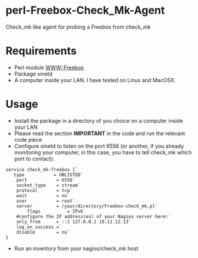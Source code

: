 # perl-Freebox-Check_Mk-Agent
Check_mk like agent for probing a Freebox from check_mk

# Requirements
* Perl module [WWW::Freebox](https://metacpan.org/pod/WWW::Freebox)
* Package xinetd
* A computer inside your LAN. I have tested on Linux and MacOSX.

# Usage
* Install the package in a directory of you choice on a computer inside your LAN
* Please read the section **IMPORTANT** in the code and run the relevant code piece
* Configure xinetd to listen on the port 6556 (or another, if you already monitoring your computer, in this case, you have to tell check_mk which port to contact):

```
service check_mk-freebox {`
   type           = UNLISTED`
	port           = 6556`
	socket_type    = stream`
	protocol       = tcp`
	wait           = no`
	user           = root`
	server         = /your/directory/Freebox-check_mk.pl`
        flags          = IPv6`
	#configure the IP address(es) of your Nagios server here:`
	only_from      = ::1 127.0.0.1 10.11.12.13`
	log_on_success =`
	disable        = no`
}
```


* Run an inventory from your nagios/check_mk host
